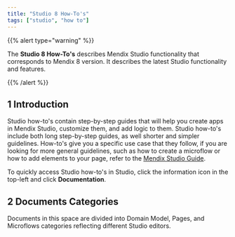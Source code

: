 ```yaml
---
title: "Studio 8 How-To's"
tags: ["studio", "how to"]
---
```


{{% alert type="warning" %}}

The **Studio 8 How-To's** describes Mendix Studio functionality that corresponds to Mendix 8 version. It describes the latest Studio functionality and features.

{{% /alert %}}

## 1 Introduction 

Studio how-to's contain step-by-step guides that will help you create apps in Mendix Studio, customize them, and add logic to them. Studio how-to's include both long step-by-step guides, as well shorter and simpler guidelines. How-to's give you a specific use case that they follow, if you are looking for more general guidelines, such as how to create a microflow or how to add elements to your page, refer to the [Mendix Studio Guide](/studio). 

To quickly access Studio how-to's in Studio, click the information icon in the top-left and click **Documentation**. 

## 2 Documents Categories

Documents in this space are divided into Domain Model, Pages, and Microflows categories reflecting different Studio editors.